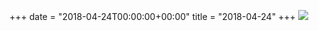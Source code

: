 +++
date = "2018-04-24T00:00:00+00:00"
title = "2018-04-24"
+++
<img class="img-fluid" src="/2018-04-24.jpg" />
